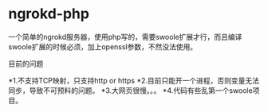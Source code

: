 # ngrokd-php 

一个简单的ngrokd服务器，使用php写的，需要swoole扩展才行，而且编译swoole扩展的时候必须，加上openssl参数，不然没法使用。



目前的问题

*1.不支持TCP映射，只支持http or https
*2.目前只能开一个进程，否则变量无法同步，导致不可预料的问题。
*3.大网页很慢。。。
*4.代码有些乱第一个swoole项目。
